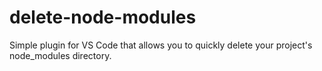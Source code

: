# delete-node-modules
 Simple plugin for VS Code that allows you to quickly delete your project's node_modules directory.

